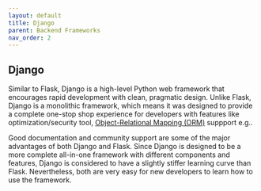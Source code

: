 ```yaml
---
layout: default
title: Django
parent: Backend Frameworks
nav_order: 2
---
```


## Django

Similar to Flask, Django is a high-level Python web framework that encourages rapid development with clean, pragmatic design. Unlike Flask, Django is a monolithic framework, which means it was designed to provide a complete one-stop shop experience for developers with features like optimization/security tool, [Object-Relational Mapping (ORM)](https://en.wikipedia.org/wiki/Object%E2%80%93relational_mapping) suppport e.g..  

Good documentation and community support are some of the major advantages of both Django and Flask. Since Django is designed to be a more complete all-in-one framework with different components and features, Django is considered to have a slightly stiffer learning curve than Flask. Nevertheless, both are very easy for new developers to learn how to use the framework.  
